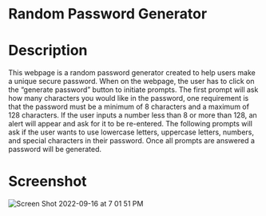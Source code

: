 # Random Password Generator

# Description

This webpage is a random password generator created to help users make a unique secure password. When on the webpage, the user has to click on the “generate password” button to initiate prompts. The first prompt will ask how many characters you would like in the password, one requirement is that the password must be a minimum of 8 characters and a maximum of 128 characters. If the user inputs a number less than 8 or more than 128, an alert will appear and ask for it to be re-entered. The following prompts will ask if the user wants to use lowercase letters, uppercase letters, numbers, and special characters in their password. Once all prompts are answered a password will be generated.  

# Screenshot

![Screen Shot 2022-09-16 at 7 01 51 PM](https://user-images.githubusercontent.com/110851664/190832176-a6a856ef-aa0d-4d9c-9dc2-2f0445f9a12a.png)

